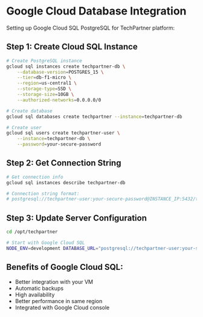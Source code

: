 # Google Cloud Database Integration

Setting up Google Cloud SQL PostgreSQL for TechPartner platform:

## Step 1: Create Cloud SQL Instance
```bash
# Create PostgreSQL instance
gcloud sql instances create techpartner-db \
    --database-version=POSTGRES_15 \
    --tier=db-f1-micro \
    --region=us-central1 \
    --storage-type=SSD \
    --storage-size=10GB \
    --authorized-networks=0.0.0.0/0

# Create database
gcloud sql databases create techpartner --instance=techpartner-db

# Create user
gcloud sql users create techpartner-user \
    --instance=techpartner-db \
    --password=your-secure-password
```

## Step 2: Get Connection String
```bash
# Get connection info
gcloud sql instances describe techpartner-db

# Connection string format:
# postgresql://techpartner-user:your-secure-password@INSTANCE_IP:5432/techpartner
```

## Step 3: Update Server Configuration
```bash
cd /opt/techpartner

# Start with Google Cloud SQL
NODE_ENV=development DATABASE_URL="postgresql://techpartner-user:your-secure-password@GOOGLE_SQL_IP:5432/techpartner" pm2 start server/index.ts --name "techpartner-database" --interpreter tsx
```

## Benefits of Google Cloud SQL:
- Better integration with your VM
- Automatic backups
- High availability
- Better performance in same region
- Integrated with Google Cloud console